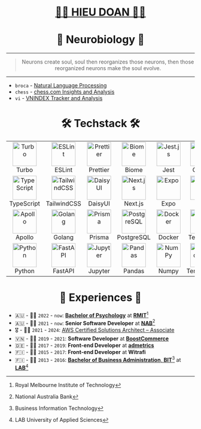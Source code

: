 <div align="center">
  <h1><a href="https://hieudoanm.github.io">👨‍💻 HIEU DOAN 👨‍💻</a></h1>
</div>

<div align="center">
  <h1>🧠 Neurobiology 🧬</h1>
</div>

---

<div align="center">
  <blockquote>Neurons create soul, soul then reorganizes those neurons, then those reorganized neurons make the soul evolve.</blockquote>
</div>

---

- `broca` - [Natural Language Processing][broca]
- `chess` - [chess.com Insights and Analysis][chess]
- `vi` - [VNINDEX Tracker and Analysis][vi]

<div align="center">
  <h1>🛠️ Techstack 🛠️</h1>
</div>

<table align="center">
    <tbody>
        <tr>
            <td align="center" width="96px">
                <a href="https://turbo.build" target="_blank">
                    <img src="https://raw.githubusercontent.com/hieudoanm/hieudoanm/master/assets/svg/icons/readme/turbo.svg" title="Turbo" alt="Turbo" width="64px" height="64px" />
                </a>
                <br />
                Turbo
            </td>
            <td align="center" width="96px">
                <a href="https://eslint.org/" target="_blank">
                    <img src="https://raw.githubusercontent.com/hieudoanm/hieudoanm/master/assets/svg/icons/readme/eslint.svg" title="ESLint" alt="ESLint" width="64px" height="64px" />
                </a>
                <br />
                ESLint
            </td>
            <td align="center" width="96px">
                <a href="https://prettier.io/" target="_blank">
                    <img src="https://raw.githubusercontent.com/hieudoanm/hieudoanm/master/assets/svg/icons/readme/prettier.svg" title="Prettier" alt="Prettier" width="64px" height="64px" />
                </a>
                <br />
                Prettier
            </td>
            <td align="center" width="96px">
                <a href="https://biomejs.dev" target="_blank">
                    <img src="https://raw.githubusercontent.com/hieudoanm/hieudoanm/master/assets/svg/icons/readme/biome.js.svg" title="Biome" alt="Biome" width="64px" height="64px" />
                </a>
                <br />
                Biome
            </td>
            <td align="center" width="96px">
                <a href="https://jestjs.io" target="_blank">
                    <img src="https://raw.githubusercontent.com/hieudoanm/hieudoanm/master/assets/svg/icons/readme/jest.js.svg" title="Jest.js" alt="Jest.js" width="64px" height="64px" />
                </a>
                <br />
                Jest
            </td>
            <td align="center" width="96px">
                <a href="https://github.com" target="_blank">
                    <img src="https://raw.githubusercontent.com/hieudoanm/hieudoanm/master/assets/svg/icons/readme/github.svg" title="GitHub" alt="GitHub" width="64px" height="64px" />
                </a>
                <br />
                GitHub
            </td>
            <td align="center" width="96px">
                <a href="https://www.vaultproject.io" target="_blank">
                    <img src="https://raw.githubusercontent.com/hieudoanm/hieudoanm/master/assets/svg/icons/readme/vault.svg" title="Vault" alt="Vault" width="64px" height="64px" />
                </a>
                <br />
                Vault
            </td>
        </tr>
        <tr>
            <td align="center" width="96px">
                <a href="https://www.typescriptlang.org" target="_blank">
                    <img src="https://raw.githubusercontent.com/hieudoanm/hieudoanm/master/assets/svg/icons/readme/typescript.svg" title="TypeScript" alt="TypeScript" width="64px" height="64px" />
                </a>
                <br />
                TypeScript
            </td>
            <td align="center" width="96px">
                <a href="https://tailwindcss.com" target="_blank">
                    <img src="https://raw.githubusercontent.com/hieudoanm/hieudoanm/master/assets/svg/icons/readme/tailwindcss.svg" title="TailwindCSS" alt="TailwindCSS" width="64px" height="64px" />
                </a>
                <br />
                TailwindCSS
            </td>
            <td align="center" width="96px">
                <a href="https://daisyui.com" target="_blank">
                    <img src="https://raw.githubusercontent.com/hieudoanm/hieudoanm/master/assets/svg/icons/readme/daisyui.svg" title="DaisyUI" alt="DaisyUI" width="64px" height="64px" />
                </a>
                <br />
                DaisyUI
            </td>
            <td align="center" width="96px">
                <a href="https://nextjs.org" target="_blank">
                    <img src="https://raw.githubusercontent.com/hieudoanm/hieudoanm/master/assets/svg/icons/readme/next.js.svg" title="Next.js" alt="Next.js" width="64px" height="64px" />
                </a>
                <br />
                Next.js
            </td>
            <td align="center" width="96px">
                <a href="https://expo.dev" target="_blank">
                    <img src="https://raw.githubusercontent.com/hieudoanm/hieudoanm/master/assets/svg/icons/readme/expo.svg" title="Expo" alt="Expo" width="64px" height="64px" />
                </a>
                <br />
                Expo
            </td>
            <td align="center" width="96px">
                <a href="https://tauri.app" target="_blank">
                    <img src="https://raw.githubusercontent.com/hieudoanm/hieudoanm/master/assets/svg/icons/readme/tauri.svg" title="Tauri" alt="Tauri" width="64px" height="64px" />
                </a>
                <br />
                Tauri
            </td>
            <td align="center" width="96px">
                <a href="https://graphql.org" target="_blank">
                    <img src="https://raw.githubusercontent.com/hieudoanm/hieudoanm/master/assets/svg/icons/readme/graphql.svg" title="GraphQL" alt="GraphQL" width="64px" height="64px" />
                </a>
                <br />
                GraphQL
            </td>
        </tr>
        <tr>
            <td align="center" width="96px">
                <a href="https://www.apollographql.com" target="_blank">
                    <img src="https://raw.githubusercontent.com/hieudoanm/hieudoanm/master/assets/svg/icons/readme/apollo.svg" title="Apollo" alt="Apollo" width="64px" height="64px" />
                </a>
                <br />
                Apollo
            </td>
            <td align="center" width="96px">
                <a href="https://go.dev" target="_blank">
                    <img src="https://raw.githubusercontent.com/hieudoanm/hieudoanm/master/assets/svg/icons/readme/golang.svg" title="Golang" alt="Golang" width="64px" height="64px" />
                </a>
                <br />
                Golang
            </td>
            <td align="center" width="96px">
                <a href="https://www.prisma.io" target="_blank">
                    <img src="https://raw.githubusercontent.com/hieudoanm/hieudoanm/master/assets/svg/icons/readme/prisma.svg" title="Prisma" alt="Prisma" width="64px" height="64px" />
                </a>
                <br />
                Prisma
            </td>
            <td align="center" width="96px">
                <a href="https://www.postgresql.org" target="_blank">
                    <img src="https://raw.githubusercontent.com/hieudoanm/hieudoanm/master/assets/svg/icons/readme/postgresql.svg" title="PostgreSQL" alt="PostgreSQL" width="64px" height="64px" />
                </a>
                <br />
                PostgreSQL
            </td>
            <td align="center" width="96px">
                <a href="https://www.docker.com" target="_blank">
                    <img src="https://raw.githubusercontent.com/hieudoanm/hieudoanm/master/assets/svg/icons/readme/docker.svg" title="Docker" alt="Docker" width="64px" height="64px" />
                </a>
                <br />
                Docker
            </td>
            <td align="center" width="96px">
                <a href="https://www.terraform.io" target="_blank">
                    <img src="https://raw.githubusercontent.com/hieudoanm/hieudoanm/master/assets/svg/icons/readme/terraform.svg" title="Terraform" alt="Terraform" width="64px" height="64px" />
                </a>
                <br />
                Terraform
            </td>
            <td align="center" width="96px">
                <a href="https://vercel.com" target="_blank">
                    <img src="https://raw.githubusercontent.com/hieudoanm/hieudoanm/master/assets/svg/icons/readme/vercel.svg" title="Vercel" alt="Vercel" width="64px" height="64px" />
                </a>
                <br />
                Vercel
            </td>
        </tr>
        <tr>
            <td align="center" width="96px">
                <a href="https://www.python.org" target="_blank">
                    <img src="https://raw.githubusercontent.com/hieudoanm/hieudoanm/master/assets/svg/icons/readme/python.svg" title="Python" alt="Python" width="64px" height="64px" />
                </a>
                <br />
                Python
            </td>
            <td align="center" width="96px">
                <a href="https://fastapi.tiangolo.com/" target="_blank">
                    <img src="https://raw.githubusercontent.com/hieudoanm/hieudoanm/master/assets/svg/icons/readme/fastapi.svg" title="Pandas" alt="FastAPI" width="64px" height="64px" />
                </a>
                <br />
                FastAPI
            </td>
            <td align="center" width="96px">
                <a href="https://jupyter.org" target="_blank">
                    <img src="https://raw.githubusercontent.com/hieudoanm/hieudoanm/master/assets/svg/icons/readme/jupyter.svg" title="Jupyter" alt="Jupyter" width="64px" height="64px" />
                </a>
                <br />
                Jupyter
            </td>
            <td align="center" width="96px">
                <a href="https://pandas.pydata.org" target="_blank">
                    <img src="https://raw.githubusercontent.com/hieudoanm/hieudoanm/master/assets/svg/icons/readme/pandas.svg" title="Pandas" alt="Pandas" width="64px" height="64px" />
                </a>
                <br />
                Pandas
            </td>
            <td align="center" width="96px">
                <a href="https://numpy.org" target="_blank">
                    <img src="https://raw.githubusercontent.com/hieudoanm/hieudoanm/master/assets/svg/icons/readme/numpy.svg" title="NumPy" alt="NumPy" width="64px" height="64px" />
                </a>
                <br />
                Numpy
            </td>
            <td align="center" width="96px">
                <a href="https://www.tensorflow.org" target="_blank">
                    <img src="https://raw.githubusercontent.com/hieudoanm/hieudoanm/master/assets/svg/icons/readme/tensorflow.svg" title="Tensorflow" alt="Tensorflow" width="64px" height="64px" />
                </a>
                <br />
                Tensorflow
            </td>
            <td align="center" width="96px">
                <a href="https://pytorch.org" target="_blank">
                      <img src="https://raw.githubusercontent.com/hieudoanm/hieudoanm/master/assets/svg/icons/readme/pytorch.svg" title="PyTorch" alt="PyTorch" width="64px" height="64px" />
                </a>
                <br />
                PyTorch
            </td>
        </tr>
    </tbody>
</table>

<div align="center">
  <h1>📜 Experiences 📜</h1>
</div>

- 🇦🇺 - 👨‍🎓 `2022` - `now`: [**Bachelor of Psychology**][rmit-psychology] at [**RMIT**][rmit-vietnam][^1]
- 🇦🇺 - 👨‍💻 `2021` - `now`: **Senior Software Developer** at [**NAB**][nab][^2]
- 🎖️ - 👨‍💻 `2021` - `2024`: [AWS Certified Solutions Architect – Associate][aws-ssa]
- 🇻🇳 - 👨‍💻 `2019` - `2021`: **Software Developer** at [**BoostCommerce**][boostcommerce]
- 🇩🇪 - 👨‍💻 `2017` - `2019`: **Front-end Developer** at [**admetrics**][admetrics]
- 🇫🇮 - 👨‍💻 `2015` - `2017`: **Front-end Developer** at **Witrafi**
- 🇫🇮 - 👨‍🎓 `2013` - `2016`: [**Bachelor of Business Administration**, **BIT**][lab-bba-bit][^3] at [**LAB**][lab][^4]

[^1]: Royal Melbourne Institute of Technology
[^2]: National Australia Bank
[^3]: Business Information Technology
[^4]: LAB University of Applied Sciences

[admetrics]: https://www.admetrics.io/
[aws-ssa]: https://www.credly.com/badges/a427ccdc-fc44-4874-a422-21d772e0e4b3
[boostcommerce]: https://boostcommerce.net/
[lab]: https://lab.fi/
[lab-bba-bit]: https://lab.fi/en/study/bachelor-business-administration-business-information-technology-full-time-studies-lahti-210
[nab]: https://www.nab.com.au/
[rmit-psychology]: https://www.rmit.edu.vn/study-at-rmit/undergraduate-programs/bachelor-of-psychology
[rmit-vietnam]: https://www.rmit.edu.vn/
[broca]: https://broca.vercel.app/
[chess]: https://chessinsights.vercel.app/
[vi]: https://iboard.ssi.com.vn/
